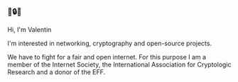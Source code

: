 <!--
Valentin Binotto
-->
### 🙏🔒🍣

Hi, I'm Valentin 

I'm interested in networking, cryptography and open-source projects.

We have to fight for a fair and open internet. For this purpose I am a member of the Internet Society, the International Association for Cryptologic Research and a donor of the EFF.
